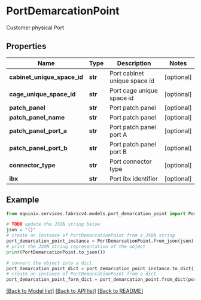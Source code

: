 # PortDemarcationPoint

Customer physical Port

## Properties

Name | Type | Description | Notes
------------ | ------------- | ------------- | -------------
**cabinet_unique_space_id** | **str** | Port cabinet unique space id | [optional] 
**cage_unique_space_id** | **str** | Port cage unique space id | [optional] 
**patch_panel** | **str** | Port patch panel | [optional] 
**patch_panel_name** | **str** | Port patch panel | [optional] 
**patch_panel_port_a** | **str** | Port patch panel port A | [optional] 
**patch_panel_port_b** | **str** | Port patch panel port B | [optional] 
**connector_type** | **str** | Port connector type | [optional] 
**ibx** | **str** | Port ibx identifier | [optional] 

## Example

```python
from equinix.services.fabricv4.models.port_demarcation_point import PortDemarcationPoint

# TODO update the JSON string below
json = "{}"
# create an instance of PortDemarcationPoint from a JSON string
port_demarcation_point_instance = PortDemarcationPoint.from_json(json)
# print the JSON string representation of the object
print(PortDemarcationPoint.to_json())

# convert the object into a dict
port_demarcation_point_dict = port_demarcation_point_instance.to_dict()
# create an instance of PortDemarcationPoint from a dict
port_demarcation_point_form_dict = port_demarcation_point.from_dict(port_demarcation_point_dict)
```
[[Back to Model list]](../README.md#documentation-for-models) [[Back to API list]](../README.md#documentation-for-api-endpoints) [[Back to README]](../README.md)


